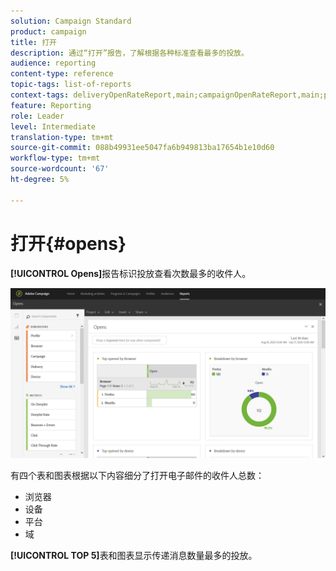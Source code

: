 ```yaml
---
solution: Campaign Standard
product: campaign
title: 打开
description: 通过“打开”报告，了解根据各种标准查看最多的投放。
audience: reporting
content-type: reference
topic-tags: list-of-reports
context-tags: deliveryOpenRateReport,main;campaignOpenRateReport,main;programOpenRateReport,main
feature: Reporting
role: Leader
level: Intermediate
translation-type: tm+mt
source-git-commit: 088b49931ee5047fa6b949813ba17654b1e10d60
workflow-type: tm+mt
source-wordcount: '67'
ht-degree: 5%

---
```



# 打开{#opens}

**[!UICONTROL Opens]**&#x200B;报告标识投放查看次数最多的收件人。

![](assets/delivery_reports_opens.png)

有四个表和图表根据以下内容细分了打开电子邮件的收件人总数：

* 浏览器
* 设备
* 平台
* 域

**[!UICONTROL TOP 5]**&#x200B;表和图表显示传递消息数量最多的投放。
